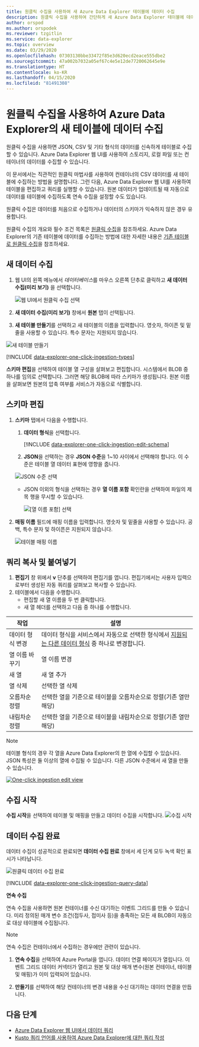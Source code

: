 ```yaml
---
title: 원클릭 수집을 사용하여 새 Azure Data Explorer 테이블에 데이터 수집
description: 원클릭 수집을 사용하여 간단하게 새 Azure Data Explorer 테이블에 데이터를 수집(로드)합니다.
author: orspod
ms.author: orspodek
ms.reviewer: tzgitlin
ms.service: data-explorer
ms.topic: overview
ms.date: 03/29/2020
ms.openlocfilehash: 07303130bbe33472f85e3d620ecd2eace555dbe2
ms.sourcegitcommit: 47a002b7032a05ef67c4e5e12de7720062645e9e
ms.translationtype: HT
ms.contentlocale: ko-KR
ms.lasthandoff: 04/15/2020
ms.locfileid: "81491308"
---
```

# <a name="use-one-click-ingestion-to-ingest-data-to-a-new-table-in-azure-data-explorer"></a>원클릭 수집을 사용하여 Azure Data Explorer의 새 테이블에 데이터 수집

원클릭 수집을 사용하면 JSON, CSV 및 기타 형식의 데이터를 신속하게 테이블로 수집할 수 있습니다. Azure Data Explorer 웹 UI를 사용하여 스토리지, 로컬 파일 또는 컨테이너의 데이터를 수집할 수 있습니다. 

이 문서에서는 직관적인 원클릭 마법사를 사용하여 컨테이너의 CSV 데이터를 새 테이블에 수집하는 방법을 설명합니다. 그런 다음, Azure Data Explorer 웹 UI를 사용하여 테이블을 편집하고 쿼리를 실행할 수 있습니다. 원본 데이터가 업데이트될 때 자동으로 데이터를 테이블에 수집하도록 연속 수집을 설정할 수도 있습니다.

원클릭 수집은 데이터를 처음으로 수집하거나 데이터의 스키마가 익숙하지 않은 경우 유용합니다. 

원클릭 수집의 개요와 필수 조건 목록은 [원클릭 수집](ingest-data-one-click.md)을 참조하세요.
Azure Data Explorer의 기존 테이블에 데이터를 수집하는 방법에 대한 자세한 내용은 [기존 테이블로 원클릭 수집](one-click-ingestion-existing-table.md)을 참조하세요.

## <a name="ingest-new-data"></a>새 데이터 수집

1. 웹 UI의 왼쪽 메뉴에서 *데이터베이스*를 마우스 오른쪽 단추로 클릭하고 **새 데이터 수집(미리 보기)** 을 선택합니다.

    ![웹 UI에서 원클릭 수집 선택](media/one-click-ingestion-new-table/one-click-ingestion-in-web-ui.png)   
 
1. **새 데이터 수집(미리 보기)** 창에서 **원본** 탭이 선택됩니다. 

1. **새 테이블 만들기**를 선택하고 새 테이블의 이름을 입력합니다. 영숫자, 하이픈 및 밑줄을 사용할 수 있습니다. 특수 문자는 지원되지 않습니다.

![새 테이블 만들기](media/one-click-ingestion-new-table/create-new-table.png) 

[!INCLUDE [data-explorer-one-click-ingestion-types](includes/data-explorer-one-click-ingestion-types.md)]

**스키마 편집**을 선택하여 테이블 열 구성을 살펴보고 편집합니다. 시스템에서 BLOB 중 하나를 임의로 선택합니다. 그러면 해당 BLOB에 따라 스키마가 생성됩니다. 원본 이름을 살펴보면 원본의 압축 여부를 서비스가 자동으로 식별합니다.

## <a name="edit-the-schema"></a>스키마 편집

1. **스키마** 탭에서 다음을 수행합니다.

    1. **데이터 형식**을 선택합니다.

        [!INCLUDE [data-explorer-one-click-ingestion-edit-schema](includes/data-explorer-one-click-ingestion-edit-schema.md)]

    1. **JSON**을 선택하는 경우 **JSON 수준**을 1~10 사이에서 선택해야 합니다. 이 수준은 테이블 열 데이터 표현에 영향을 줍니다. 

    ![JSON 수준 선택](media/one-click-ingestion-new-table/json-levels.png)

    * JSON 이외의 형식을 선택하는 경우 **열 이름 포함** 확인란을 선택하여 파일의 제목 행을 무시할 수 있습니다.

        ![[열 이름 포함] 선택](media/one-click-ingestion-new-table/non-json-format.png)
        
1. **매핑 이름** 필드에 매핑 이름을 입력합니다. 영숫자 및 밑줄을 사용할 수 있습니다. 공백, 특수 문자 및 하이픈은 지원되지 않습니다.
    
    ![테이블 매핑 이름](media/one-click-ingestion-new-table/table-mapping.png)

## <a name="copy-and-paste-queries"></a>쿼리 복사 및 붙여넣기

1. **편집기** 창 위에서 **v** 단추를 선택하여 편집기를 엽니다. 편집기에서는 사용자 입력으로부터 생성된 자동 쿼리를 살펴보고 복사할 수 있습니다. 
1. 테이블에서 다음을 수행합니다. 
    * 편집할 새 열 이름을 두 번 클릭합니다.
    * 새 열 헤더를 선택하고 다음 중 하나를 수행합니다.
    
|작업         |설명                                  |
|-----------------|-------------------------------------------|
|데이터 형식 변경 |데이터 형식을 서비스에서 자동으로 선택한 형식에서 [지원되는 다른 데이터 형식](#edit-the-schema) 중 하나로 변경합니다.|
|열 이름 바꾸기    |열 이름 변경 |
|새 열       |새 열 추가|
|열 삭제    |선택한 열 삭제|
|오름차순 정렬   |선택한 열을 기준으로 테이블을 오름차순으로 정렬(기존 열만 해당)|
|내림차순 정렬  |선택한 열을 기준으로 테이블을 내림차순으로 정렬(기존 열만 해당) |

> [!Note]
> 테이블 형식의 경우 각 열을 Azure Data Explorer의 한 열에 수집할 수 있습니다.
> JSON 특성은 둘 이상의 열에 수집될 수 있습니다. 다른 JSON 수준에서 새 열을 만들 수 있습니다.

[![](media/one-click-ingestion-new-table/edit-view.png "One-click ingestion edit view")](media/one-click-ingestion-new-table/edit-view.png#lightbox) 

## <a name="start-ingestion"></a>수집 시작

**수집 시작**을 선택하여 테이블 및 매핑을 만들고 데이터 수집을 시작합니다.
![수집 시작](media/one-click-ingestion-new-table/start-ingestion.png)

## <a name="data-ingestion-completed"></a>데이터 수집 완료

데이터 수집이 성공적으로 완료되면 **데이터 수집 완료** 창에서 세 단계 모두 녹색 확인 표시가 나타납니다.
 
![원클릭 데이터 수집 완료](media/one-click-ingestion-new-table/one-click-data-ingestion-complete.png)

[!INCLUDE [data-explorer-one-click-ingestion-query-data](includes/data-explorer-one-click-ingestion-query-data.md)]

**연속 수집**

연속 수집을 사용하면 원본 컨테이너를 수신 대기하는 이벤트 그리드를 만들 수 있습니다. 미리 정의된 매개 변수 조건(접두사, 접미사 등)을 충족하는 모든 새 BLOB이 자동으로 대상 테이블에 수집됩니다.

> [!Note]
> 연속 수집은 컨테이너에서 수집하는 경우에만 관련이 있습니다.

1. **연속 수집**을 선택하여 Azure Portal을 엽니다. 데이터 연결 페이지가 열립니다. 이벤트 그리드 데이터 커넥터가 열리고 원본 및 대상 매개 변수(원본 컨테이너, 테이블 및 매핑)가 이미 입력되어 있습니다.

1. **만들기**를 선택하여 해당 컨테이너의 변경 내용을 수신 대기하는 데이터 연결을 만듭니다. 

## <a name="next-steps"></a>다음 단계

* [Azure Data Explorer 웹 UI에서 데이터 쿼리](/azure/data-explorer/web-query-data)
* [Kusto 쿼리 언어를 사용하여 Azure Data Explorer에 대한 쿼리 작성](/azure/data-explorer/write-queries)
